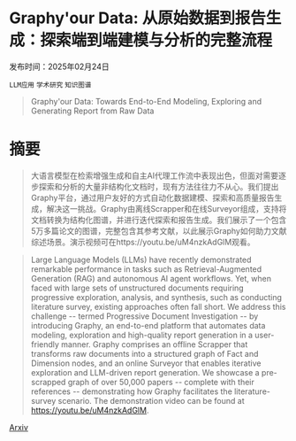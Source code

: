 # Graphy'our Data: 从原始数据到报告生成：探索端到端建模与分析的完整流程

发布时间：2025年02月24日

`LLM应用` `学术研究` `知识图谱`

> Graphy'our Data: Towards End-to-End Modeling, Exploring and Generating Report from Raw Data

# 摘要

> 大语言模型在检索增强生成和自主AI代理工作流中表现出色，但面对需要逐步探索和分析的大量非结构化文档时，现有方法往往力不从心。我们提出Graphy平台，通过用户友好的方式自动化数据建模、探索和高质量报告生成，解决这一挑战。Graphy由离线Scrapper和在线Surveyor组成，支持将文档转换为结构化图谱，并进行迭代探索和报告生成。我们展示了一个包含5万多篇论文的图谱，完整包含其参考文献，以此展示Graphy如何助力文献综述场景。演示视频可在https://youtu.be/uM4nzkAdGlM观看。

> Large Language Models (LLMs) have recently demonstrated remarkable performance in tasks such as Retrieval-Augmented Generation (RAG) and autonomous AI agent workflows. Yet, when faced with large sets of unstructured documents requiring progressive exploration, analysis, and synthesis, such as conducting literature survey, existing approaches often fall short. We address this challenge -- termed Progressive Document Investigation -- by introducing Graphy, an end-to-end platform that automates data modeling, exploration and high-quality report generation in a user-friendly manner. Graphy comprises an offline Scrapper that transforms raw documents into a structured graph of Fact and Dimension nodes, and an online Surveyor that enables iterative exploration and LLM-driven report generation. We showcase a pre-scrapped graph of over 50,000 papers -- complete with their references -- demonstrating how Graphy facilitates the literature-survey scenario. The demonstration video can be found at https://youtu.be/uM4nzkAdGlM.

[Arxiv](https://arxiv.org/abs/2502.16868)